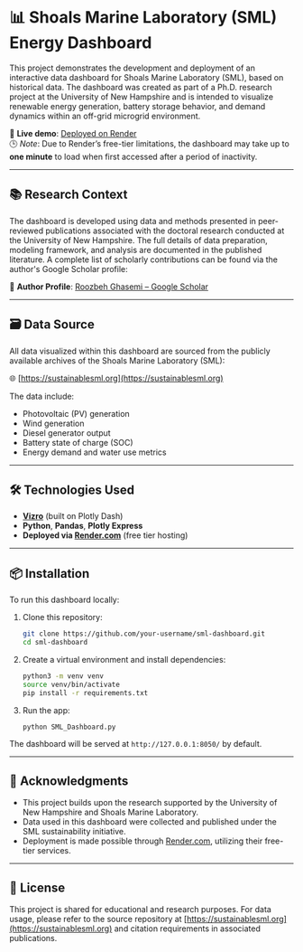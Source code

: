 # 📊 Shoals Marine Laboratory (SML) Energy Dashboard

This project demonstrates the development and deployment of an interactive data dashboard for Shoals Marine Laboratory (SML), based on historical data. The dashboard was created as part of a Ph.D. research project at the University of New Hampshire and is intended to visualize renewable energy generation, battery storage behavior, and demand dynamics within an off-grid microgrid environment.

📍 **Live demo**: [Deployed on Render](https://sml-vizro-dashboard.onrender.com)  
🕒 *Note*: Due to Render’s free-tier limitations, the dashboard may take up to **one minute** to load when first accessed after a period of inactivity.

---

## 📚 Research Context

The dashboard is developed using data and methods presented in peer-reviewed publications associated with the doctoral research conducted at the University of New Hampshire. The full details of data preparation, modeling framework, and analysis are documented in the published literature. A complete list of scholarly contributions can be found via the author's Google Scholar profile:

🔗 **Author Profile**: [Roozbeh Ghasemi – Google Scholar](https://scholar.google.com/citations?user=4X92o5gAAAAJ&hl=en)

---

## 🗃️ Data Source

All data visualized within this dashboard are sourced from the publicly available archives of the Shoals Marine Laboratory (SML):

🌐 [https://sustainablesml.org](https://sustainablesml.org)

The data include:
- Photovoltaic (PV) generation
- Wind generation
- Diesel generator output
- Battery state of charge (SOC)
- Energy demand and water use metrics

---

## 🛠️ Technologies Used

- **[Vizro](https://github.com/plotly/vizro)** (built on Plotly Dash)
- **Python**, **Pandas**, **Plotly Express**
- **Deployed via [Render.com](https://render.com)** (free tier hosting)

---

## 📦 Installation

To run this dashboard locally:

1. Clone this repository:
   ```bash
   git clone https://github.com/your-username/sml-dashboard.git
   cd sml-dashboard
   ```

2. Create a virtual environment and install dependencies:
   ```bash
   python3 -m venv venv
   source venv/bin/activate
   pip install -r requirements.txt
   ```

3. Run the app:
   ```bash
   python SML_Dashboard.py
   ```

The dashboard will be served at `http://127.0.0.1:8050/` by default.

---

## 📌 Acknowledgments

- This project builds upon the research supported by the University of New Hampshire and Shoals Marine Laboratory.
- Data used in this dashboard were collected and published under the SML sustainability initiative.
- Deployment is made possible through [Render.com](https://render.com), utilizing their free-tier services.

---

## 📝 License

This project is shared for educational and research purposes. For data usage, please refer to the source repository at [https://sustainablesml.org](https://sustainablesml.org) and citation requirements in associated publications.

